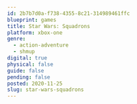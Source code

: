 ```yaml
---
id: 2b7b7d0a-f738-4355-8c21-314989461ffc
blueprint: games
title: Star Wars: Squadrons
platform: xbox-one
genre:
  - action-adventure
  - shmup
digital: true
physical: false
guide: false
pending: false
posted: 2020-11-25
slug: star-wars-squadrons
---
```

